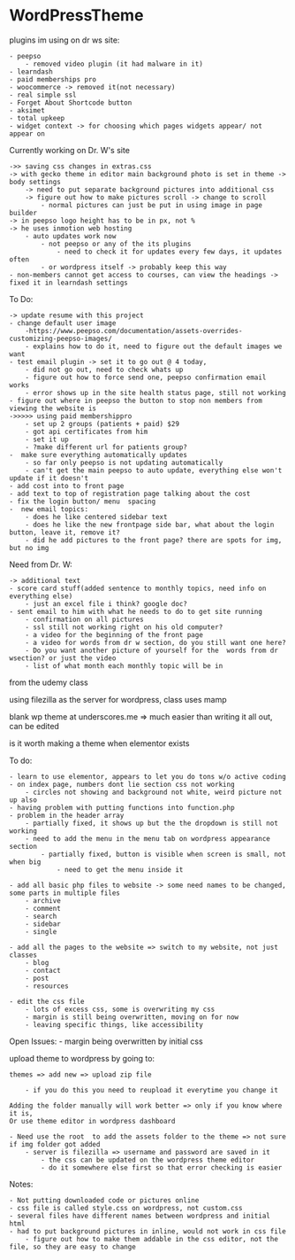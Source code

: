# WordPressTheme



plugins im using on dr ws site:

	- peepso
		- removed video plugin (it had malware in it) 
	- learndash 
	- paid memberships pro
	- woocommerce -> removed it(not necessary)
	- real simple ssl
	- Forget About Shortcode button 
	- aksimet
	- total upkeep
	- widget context -> for choosing which pages widgets appear/ not appear on

Currently working on Dr. W's site 


	->> saving css changes in extras.css
	-> with gecko theme in editor main background photo is set in theme -> body settings
		-> need to put separate background pictures into additional css
		-> figure out how to make pictures scroll -> change to scroll
			- normal pictures can just be put in using image in page builder
	-> in peepso logo height has to be in px, not %
	-> he uses inmotion web hosting
		- auto updates work now
			- not peepso or any of the its plugins
				- need to check it for updates every few days, it updates often
			- or wordpress itself -> probably keep this way 
	- non-members cannot get access to courses, can view the headings -> fixed it in learndash settings
		
To Do:


	-> update resume with this project
	- change default user image
		-https://www.peepso.com/documentation/assets-overrides-customizing-peepso-images/ 
		- explains how to do it, need to figure out the default images we want
	- test email plugin -> set it to go out @ 4 today, 
		- did not go out, need to check whats up
		- figure out how to force send one, peepso confirmation email works
		- error shows up in the site health status page, still not working
	- figure out where in peepso the button to stop non members from viewing the website is
	->>>>> using paid membershippro 
		- set up 2 groups (patients + paid) $29
		- got api certificates from him
		- set it up
		- ?make different url for patients group?
	-  make sure everything automatically updates
		- so far only peepso is not updating automatically 
		- can't get the main peepso to auto update, everything else won't update if it doesn't
	- add cost into to front page
	- add text to top of registration page talking about the cost
	- fix the login button/ menu  spacing
	-  new email topics:
		- does he like centered sidebar text
		- does he like the new frontpage side bar, what about the login button, leave it, remove it?
		- did he add pictures to the front page? there are spots for img, but no img


Need from Dr. W:


	-> additional text	
	- score card stuff(added sentence to monthly topics, need info on everything else)
		- just an excel file i think? google doc?
	- sent email to him with what he needs to do to get site running
		- confirmation on all pictures
		- ssl still not working right on his old computer?
		- a video for the beginning of the front page
		- a video for words from dr w section, do you still want one here?
		- Do you want another picture of yourself for the  words from dr wsection? or just the video
		- list of what month each monthly topic will be in

from the udemy class

using filezilla as the server for wordpress, class uses mamp

blank wp theme at underscores.me
	 => much easier than writing it all out, can be edited 
	 
is it worth making a theme when elementor exists

To do: 

	- learn to use elementor, appears to let you do tons w/o active coding
	- on index page, numbers dont lie section css not working
		- circles not showing and background not white, weird picture not up also
	- having problem with putting functions into function.php
	- problem in the header array 
		- partially fixed, it shows up but the the dropdown is still not working
		- need to add the menu in the menu tab on wordpress appearance section
			- partially fixed, button is visible when screen is small, not when big
				- need to get the menu inside it

	- add all basic php files to website -> some need names to be changed, some parts in multiple files
		- archive
		- comment
		- search
		- sidebar
		- single
	
	- add all the pages to the website => switch to my website, not just classes
		- blog
		- contact
		- post
		- resources	
	
	- edit the css file
		- lots of excess css, some is overwriting my css
		- margin is still being overwritten, moving on for now
		- leaving specific things, like accessibility
		
		
Open Issues:
	- margin being overwritten by initial css
		

upload theme to wordpress by going to:

	themes => add new => upload zip file
	
		- if you do this you need to reupload it everytime you change it
		
	Adding the folder manually will work better => only if you know where it is, 
	Or use theme editor in wordpress dashboard
	
	- Need use the root  to add the assets folder to the theme => not sure if img folder got added
		- server is filezilla => username and password are saved in it
			- the css can be updated on the wordpress theme editor
			- do it somewhere else first so that error checking is easier

Notes:

	- Not putting downloaded code or pictures online
	- css file is called style.css on wordpress, not custom.css
	- several files have different names between wordpress and initial html
	- had to put background pictures in inline, would not work in css file
		- figure out how to make them addable in the css editor, not the file, so they are easy to change

